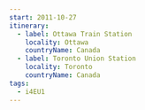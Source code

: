 ```yaml
---
start: 2011-10-27
itinerary:
  - label: Ottawa Train Station
    locality: Ottawa
    countryName: Canada
  - label: Toronto Union Station
    locality: Toronto
    countryName: Canada
tags:
  - i4EU1
---
```

